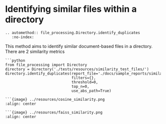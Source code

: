 # Identifying similar files within a directory

```{eval-rst}
.. automethod:: file_processing.Directory.identify_duplicates
   :no-index:
```

This method aims to identify similar document-based files in a directory. There are 2 similarity metrics

```{tab} Code
```python
from file_processing import Directory
directory = Directory('./tests/resources/similarity_test_files/')
directory.identify_duplicates(report_file='./docs/sample_reports/similarity_cosine.csv',
                              filters={}, 
                              threshold=0,
                              top_n=0,
                              use_abs_path=True)
```
```{tab} Compare all files
```{image} ../resources/cosine_similarity.png
:align: center
```
```{tab} Find top matches
```{image} ../resources/faiss_similarity.png
:align: center
```